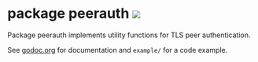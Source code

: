 # package peerauth [![](https://godoc.org/github.com/problame/go-peerauth?status.svg)](https://godoc.org/github.com/problame/go-peerauth)

Package peerauth implements utility functions for TLS peer authentication.

See [godoc.org](https://godoc.org/github.com/problame/go-peerauth) for documentation and `example/` for a code example.